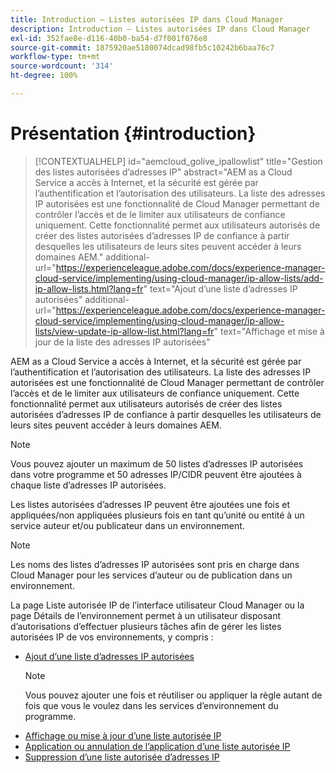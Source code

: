 ```yaml
---
title: Introduction – Listes autorisées IP dans Cloud Manager
description: Introduction – Listes autorisées IP dans Cloud Manager
exl-id: 352fae8e-d116-40b0-ba54-d7f001f076e8
source-git-commit: 1875920ae5180074dcad98fb5c10242b6baa76c7
workflow-type: tm+mt
source-wordcount: '314'
ht-degree: 100%

---
```


# Présentation {#introduction}

>[!CONTEXTUALHELP]
>id="aemcloud_golive_ipallowlist"
>title="Gestion des listes autorisées d’adresses IP"
>abstract="AEM as a Cloud Service a accès à Internet, et la sécurité est gérée par l’authentification et l’autorisation des utilisateurs. La liste des adresses IP autorisées est une fonctionnalité de Cloud Manager permettant de contrôler l’accès et de le limiter aux utilisateurs de confiance uniquement. Cette fonctionnalité permet aux utilisateurs autorisés de créer des listes autorisées d’adresses IP de confiance à partir desquelles les utilisateurs de leurs sites peuvent accéder à leurs domaines AEM."
>additional-url="https://experienceleague.adobe.com/docs/experience-manager-cloud-service/implementing/using-cloud-manager/ip-allow-lists/add-ip-allow-lists.html?lang=fr" text="Ajout d’une liste d’adresses IP autorisées"
>additional-url="https://experienceleague.adobe.com/docs/experience-manager-cloud-service/implementing/using-cloud-manager/ip-allow-lists/view-update-ip-allow-list.html?lang=fr" text="Affichage et mise à jour de la liste des adresses IP autorisées"

AEM as a Cloud Service a accès à Internet, et la sécurité est gérée par l’authentification et l’autorisation des utilisateurs. La liste des adresses IP autorisées est une fonctionnalité de Cloud Manager permettant de contrôler l’accès et de le limiter aux utilisateurs de confiance uniquement. Cette fonctionnalité permet aux utilisateurs autorisés de créer des listes autorisées d’adresses IP de confiance à partir desquelles les utilisateurs de leurs sites peuvent accéder à leurs domaines AEM.

>[!NOTE]
>Vous pouvez ajouter un maximum de 50 listes d’adresses IP autorisées dans votre programme et 50 adresses IP/CIDR peuvent être ajoutées à chaque liste d’adresses IP autorisées.

Les listes autorisées d’adresses IP peuvent être ajoutées une fois et appliquées/non appliquées plusieurs fois en tant qu’unité ou entité à un service auteur et/ou publicateur dans un environnement.

>[!NOTE]
>Les noms des listes d’adresses IP autorisées sont pris en charge dans Cloud Manager pour les services d’auteur ou de publication dans un environnement.

La page Liste autorisée IP de l’interface utilisateur Cloud Manager ou la page Détails de l’environnement permet à un utilisateur disposant d’autorisations d’effectuer plusieurs tâches afin de gérer les listes autorisées IP de vos environnements, y compris :

* [Ajout d’une liste d’adresses IP autorisées](/help/implementing/cloud-manager/ip-allow-lists/add-ip-allow-lists.md)
   >[!NOTE]
   > Vous pouvez ajouter une fois et réutiliser ou appliquer la règle autant de fois que vous le voulez dans les services d’environnement du programme.
* [Affichage ou mise à jour d’une liste autorisée IP](/help/implementing/cloud-manager/ip-allow-lists/view-update-ip-allow-list.md)
* [Application ou annulation de l’application d’une liste autorisée IP](/help/implementing/cloud-manager/ip-allow-lists/apply-allow-list.md)
* [Suppression d’une liste autorisée d’adresses IP](/help/implementing/cloud-manager/ip-allow-lists/delete-ip-allow-list.md)
